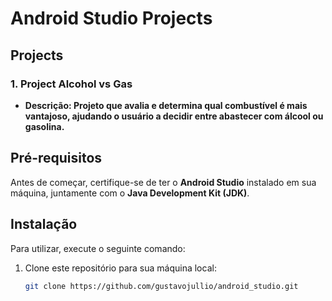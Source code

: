 # Android Studio Projects

## Projects

### 1. **Project Alcohol vs Gas**
- **Descrição: Projeto que avalia e determina qual combustível é mais vantajoso, ajudando o usuário a decidir entre abastecer com álcool ou gasolina.**



## Pré-requisitos

Antes de começar, certifique-se de ter o **Android Studio** instalado em sua máquina, juntamente com o **Java Development Kit (JDK)**.

## Instalação

Para utilizar, execute o seguinte comando:

1. Clone este repositório para sua máquina local:
   ```bash
   git clone https://github.com/gustavojullio/android_studio.git


